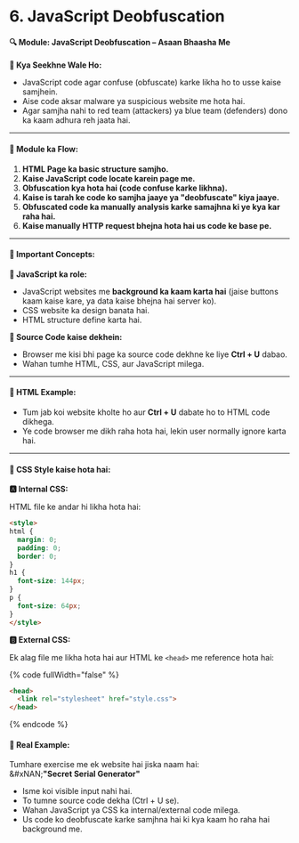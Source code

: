 # 6. JavaScript Deobfuscation

#### 🔍 **Module: JavaScript Deobfuscation – Asaan Bhaasha Me**

**📌 Kya Seekhne Wale Ho:**

* JavaScript code agar confuse (obfuscate) karke likha ho to usse kaise samjhein.
* Aise code aksar malware ya suspicious website me hota hai.
* Agar samjha nahi to red team (attackers) ya blue team (defenders) dono ka kaam adhura reh jaata hai.

***

#### 📘 **Module ka Flow:**

1. **HTML Page ka basic structure samjho.**
2. **Kaise JavaScript code locate karein page me.**
3. **Obfuscation kya hota hai (code confuse karke likhna).**
4. **Kaise is tarah ke code ko samjha jaaye ya "deobfuscate" kiya jaaye.**
5. **Obfuscated code ka manually analysis karke samajhna ki ye kya kar raha hai.**
6. **Kaise manually HTTP request bhejna hota hai us code ke base pe.**

***

#### 🧠 **Important Concepts:**

**🔸 JavaScript ka role:**

* JavaScript websites me **background ka kaam karta hai** (jaise buttons kaam kaise kare, ya data kaise bhejna hai server ko).
* CSS website ka design banata hai.
* HTML structure define karta hai.

**🔸 Source Code kaise dekhein:**

* Browser me kisi bhi page ka source code dekhne ke liye **Ctrl + U** dabao.
* Wahan tumhe HTML, CSS, aur JavaScript milega.

***

#### 🧱 **HTML Example:**

* Tum jab koi website kholte ho aur **Ctrl + U** dabate ho to HTML code dikhega.
* Ye code browser me dikh raha hota hai, lekin user normally ignore karta hai.

***

#### 🎨 **CSS Style kaise hota hai:**

**🅰️ Internal CSS:**

HTML file ke andar hi likha hota hai:

```html
<style>
html {
  margin: 0;
  padding: 0;
  border: 0;
}
h1 {
  font-size: 144px;
}
p {
  font-size: 64px;
}
</style>
```

**🅱️ External CSS:**

Ek alag file me likha hota hai aur HTML ke `<head>` me reference hota hai:

{% code fullWidth="false" %}
```html
<head>
  <link rel="stylesheet" href="style.css">
</head>

```
{% endcode %}

#### 🎯 Real Example:

Tumhare exercise me ek website hai jiska naam hai:\
&#xNAN;**"Secret Serial Generator"**

* Isme koi visible input nahi hai.
* To tumne source code dekha (Ctrl + U se).
* Wahan JavaScript ya CSS ka internal/external code milega.
* Us code ko deobfuscate karke samjhna hai ki kya kaam ho raha hai background me.
